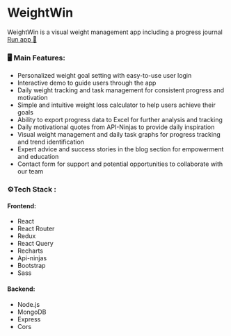 # WeightWin
 WeightWin is a visual weight management app including a progress journal
 <br/>
[Run app 🚀](https://weightwin.alexlevkov.com/)


### 🖥️ Main Features:
* Personalized weight goal setting with easy-to-use user login
* Interactive demo to guide users through the app
* Daily weight tracking and task management for consistent progress and motivation
* Simple and intuitive weight loss calculator to help users achieve their goals
* Ability to export progress data to Excel for further analysis and tracking
* Daily motivational quotes from API-Ninjas to provide daily inspiration
* Visual weight management and daily task graphs for progress tracking and trend identification
* Expert advice and success stories in the blog section for empowerment and education
* Contact form for support and potential opportunities to collaborate with our team

### ⚙Tech Stack :

#### Frontend:
* React
* React Router 
* Redux
* React Query 
* Recharts
* Api-ninjas
* Bootstrap
* Sass

#### Backend:
* Node.js 
* MongoDB
* Express 
* Cors 
